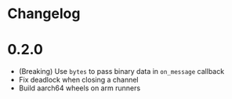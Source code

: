 # Changelog

# 0.2.0
 - (Breaking) Use `bytes` to pass binary data in `on_message` callback
 - Fix deadlock when closing a channel
 - Build aarch64 wheels on arm runners
